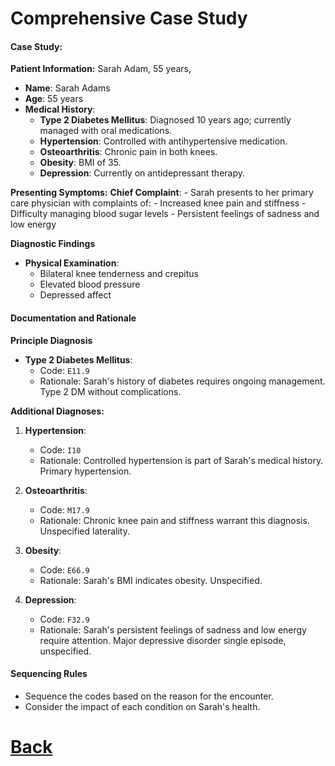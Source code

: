 # Comprehensive Case Study


#### Case Study:
**Patient Information:** Sarah Adam, 55 years, 
- **Name**: Sarah Adams
- **Age**: 55 years
- **Medical History**:
  - **Type 2 Diabetes Mellitus**: Diagnosed 10 years ago; currently managed with oral medications.
  - **Hypertension**: Controlled with antihypertensive medication.
  - **Osteoarthritis**: Chronic pain in both knees.
  - **Obesity**: BMI of 35.
  - **Depression**: Currently on antidepressant therapy.

**Presenting Symptoms:**
   **Chief Complaint**:
    - Sarah presents to her primary care physician with complaints of:
    - Increased knee pain and stiffness
    - Difficulty managing blood sugar levels
    - Persistent feelings of sadness and low energy

**Diagnostic Findings**
- **Physical Examination**:
  - Bilateral knee tenderness and crepitus
  - Elevated blood pressure
  - Depressed affect


#### Documentation and Rationale
**Principle Diagnosis**
- **Type 2 Diabetes Mellitus**:
  - Code: `E11.9`
  - Rationale: Sarah's history of diabetes requires ongoing management. Type 2 DM without complications.

**Additional Diagnoses:**
1. **Hypertension**:
   - Code: `I10`
   - Rationale: Controlled hypertension is part of Sarah's medical history. Primary hypertension.

2. **Osteoarthritis**:
   - Code: `M17.9`		
   - Rationale: Chronic knee pain and stiffness warrant this diagnosis. Unspecified laterality.

3. **Obesity**:
   - Code: `E66.9`
   - Rationale: Sarah's BMI indicates obesity. Unspecified.

4. **Depression**:
   - Code: `F32.9`
   - Rationale: Sarah's persistent feelings of sadness and low energy require attention. Major depressive disorder single episode, unspecified.

#### Sequencing Rules
- Sequence the codes based on the reason for the encounter.
- Consider the impact of each condition on Sarah's health.



# [Back](index.md)